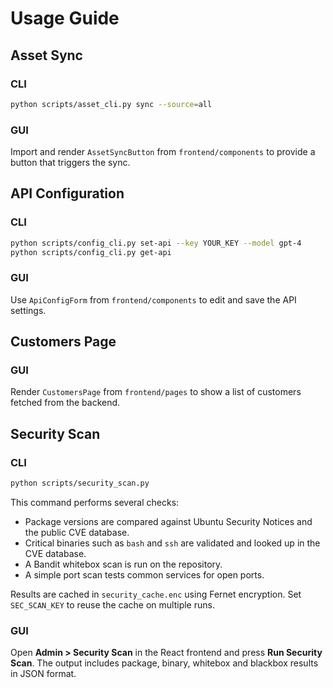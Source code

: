 # Usage Guide

## Asset Sync

### CLI

```bash
python scripts/asset_cli.py sync --source=all
```

### GUI

Import and render `AssetSyncButton` from `frontend/components` to provide a button that triggers the sync.

## API Configuration

### CLI

```bash
python scripts/config_cli.py set-api --key YOUR_KEY --model gpt-4
python scripts/config_cli.py get-api
```

### GUI

Use `ApiConfigForm` from `frontend/components` to edit and save the API settings.

## Customers Page

### GUI

Render `CustomersPage` from `frontend/pages` to show a list of customers fetched from the backend.

## Security Scan

### CLI

```bash
python scripts/security_scan.py
```

This command performs several checks:

- Package versions are compared against Ubuntu Security Notices and the public CVE database.
- Critical binaries such as `bash` and `ssh` are validated and looked up in the CVE database.
- A Bandit whitebox scan is run on the repository.
- A simple port scan tests common services for open ports.

Results are cached in `security_cache.enc` using Fernet encryption. Set `SEC_SCAN_KEY` to reuse the cache on multiple runs.

### GUI

Open **Admin > Security Scan** in the React frontend and press **Run Security Scan**. The output includes package, binary, whitebox and blackbox results in JSON format.
